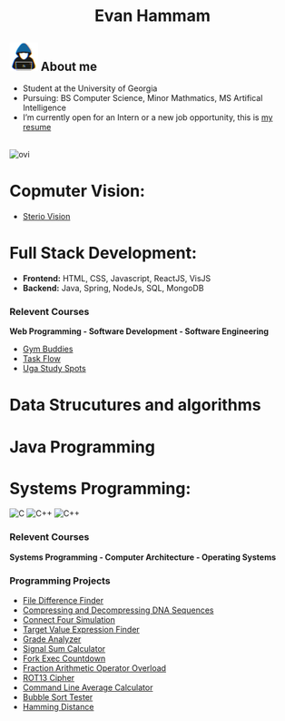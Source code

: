 <h1 align="center"><b></b>Evan Hammam</b></h1>
<p align="center">
<!--   <a href="https://github.com/DenverCoder1/readme-typing-svg"><img src="https://readme-typing-svg.herokuapp.com?font=Time+New+Roman&color=cyan&size=25&center=true&vCenter=true&width=600&height=100&lines=Computer+Science+Student;Software+Engineer;Full+Stack+Developer;Web+Development;Go-Dawgs;Systems+Programming..<3"></a> -->
</p>

## <picture><img src = "https://github.com/0xAbdulKhalid/0xAbdulKhalid/raw/main/assets/mdImages/about_me.gif" width = 50px></picture> **About me**

- Student at the University of Georgia
- Pursuing: BS Computer Science, Minor Mathmatics, MS Artifical Intelligence
- I’m currently open for an Intern or a new job opportunity, this is [my resume](https://www.dropbox.com/scl/fi/r1inchkexyt646r3a2hos/Evan-Hammam_Resume-1-17-2024.pdf?rlkey=ty2nr1b4916s1gexpjkouxied&dl=0](https://www.dropbox.com/scl/fi/r1inchkexyt646r3a2hos/Evan-Hammam_Resume-1-17-2024.pdf?rlkey=ty2nr1b4916s1gexpjkouxied&dl=0)https://www.dropbox.com/scl/fi/r1inchkexyt646r3a2hos/Evan-Hammam_Resume-1-17-2024.pdf?rlkey=ty2nr1b4916s1gexpjkouxied&dl=0)
<br>
<img src="https://github-readme-stats.vercel.app/api/top-langs?username=ehh67855&show_icons=true&locale=en&layout=compact&theme=chartreuse-dark" alt="ovi" />

# Copmuter Vision:
- <a href = "https://github.com/ehh67855/Sterio-Vision">Sterio Vision</a>

# Full Stack Development:
- **Frontend:** HTML, CSS, Javascript, ReactJS, VisJS
- **Backend:** Java, Spring, NodeJs, SQL, MongoDB

### Relevent Courses
**Web Programming - Software Development - Software Engineering**
- <a href = "https://github.com/ExtraneousFalcon/GymBuddies">Gym Buddies</a>
- <a href = "https://github.com/ehh67855/TaskFlow">Task Flow</a>
- <a href = "https://github.com/ehh67855/debug-thugs">Uga Study Spots</a>


# Data Strucutures and algorithms

# Java Programming

# Systems Programming:
![C](https://img.shields.io/badge/C%20-%232370ED.svg?style=for-the-badge&logo=c&logoColor=white)
![C++](https://img.shields.io/badge/C++%20-%2300599C.svg?style=for-the-badge&logo=c%2B%2B&logoColor=white)
![C++](https://img.shields.io/badge/MIPS-ASSEMBLY)

### Relevent Courses
**Systems Programming - Computer Architecture - Operating Systems**

### Programming Projects
- <a href = "https://github.com/ehh67855/File-Difference-Finder">File Difference Finder</a>
- <a href = "https://github.com/ehh67855/Compressing-and-Decompressing-DNA-Sequences">Compressing and Decompressing DNA Sequences</a>
- <a href = "https://github.com/ehh67855/Connect-Four-Simulation">Connect Four Simulation</a>
- <a href = "https://github.com/ehh67855/Target-Value-Expression-Finder">Target Value Expression Finder</a>
- <a href = "https://github.com/ehh67855/Grade-Analyzer">Grade Analyzer</a>
- <a href = "https://github.com/ehh67855/Signal-Sum-Calculator">Signal Sum Calculator</a>
- <a href = "https://github.com/ehh67855/Fork-Exec-Countdown">Fork Exec Countdown</a>
- <a href = "https://github.com/ehh67855/Fraction-Arithmetic-Operator-Overload">Fraction Arithmetic Operator Overload</a>
- <a href = "https://github.com/ehh67855/ROT13-Cipher-">ROT13 Cipher</a>
- <a href = "https://github.com/ehh67855/Command-Line-Average-Calculator">Command Line Average Calculator</a>
- <a href = "https://github.com/ehh67855/Bubble-Sort-Tester">Bubble Sort Tester</a>
- <a href = "https://github.com/ehh67855/Hamming-Distance">Hamming Distance</a>




